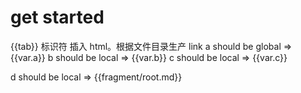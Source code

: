 # get started

{{tab}} 标识符 插入 html。根据文件目录生产 link
a should be global => {{var.a}}
b should be local => {{var.b}}
c should be local => {{var.c}}

d should be local => {{fragment/root.md}}


